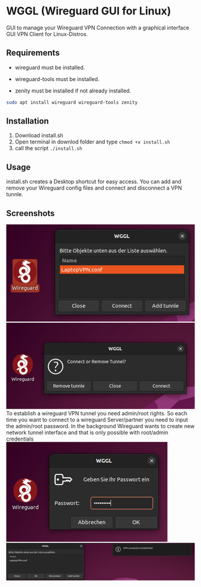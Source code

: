 # WGGL (Wireguard GUI for Linux)
GUI to manage your Wireguard VPN Connection with a graphical interface
GUI VPN Client for Linux-Distros.
## Requirements
- wireguard must be installed.

- wireguard-tools must be installed.

- zenity must be installed if not already installed.
```bash
sudo apt install wireguard wireguard-tools zenity
```
## Installation
1. Download install.sh
2. Open terminal in downlod folder and type ``` chmod +x install.sh ```
3. call the script ```./install.sh ```

## Usage
install.sh creates a Desktop shortcut for easy access.
You can add and remove your Wireguard config files and connect and disconnect a VPN tunnle.

## Screenshots
![Screenshot1](https://github.com/SuitDeer/wggl/raw/main/Screenshots/screenshot1.png)
![Screenshot2](https://github.com/SuitDeer/wggl/raw/main/Screenshots/screenshot2.png)
To establish a wireguard VPN tunnel you need admin/root rights. So each time you want to connect to a wireguard Server/partner you need to input the admin/root password. In the background Wireguard wants to create new network tunnel interface and that is only possible with root/admin credentials
![Screenshot3](https://github.com/SuitDeer/wggl/raw/main/Screenshots/screenshot3.png)
![Screenshot4](https://github.com/SuitDeer/wggl/raw/main/Screenshots/screenshot4.png)

